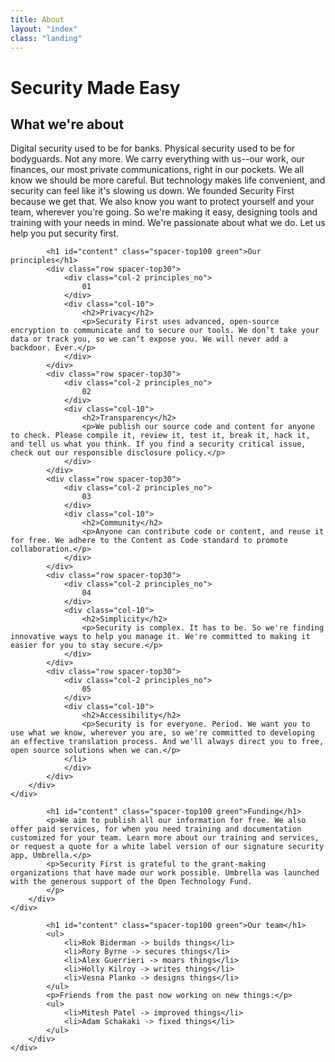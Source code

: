 ```yaml
---
title: About
layout: "index"
class: "landing"
---
```

<div class="intro">
	<div class="container">
		<div class="row">
			<div class="col-12">
				<div class="d-none d-lg-block spacer-top100"></div>
				<h1 class="">Security Made Easy</h1>
				<h2 class="spacer-top30">What we're about</h2>
				<div class="home-description spacer-bottom100">
					<p>Digital security used to be for banks. Physical security used to be for bodyguards. Not any more. We carry everything with us--our work, our finances, our most private communications, right in our pockets. We all know we should be more careful. But technology makes life convenient, and security can feel like it's slowing us down. We founded Security First because we get that. We also know you want to protect yourself and your team, wherever you're going. So we're making it easy, designing tools and training with your needs in mind. We're passionate about what we do. Let us help you put security first.
					</p>
				</div>
			</div>
		</div>
	</div>
</div>

<div class="container">
	<div class="row">
		<div class="col-8 offset-lg-2 spacer-bottom100">

			<h1 id="content" class="spacer-top100 green">Our principles</h1>
			<div class="row spacer-top30">
				<div class="col-2 principles_no">
					01
				</div>
				<div class="col-10">
					<h2>Privacy</h2>
					<p>Security First uses advanced, open-source encryption to communicate and to secure our tools. We don’t take your data or track you, so we can’t expose you. We will never add a backdoor. Ever.</p>
				</div>
			</div>
			<div class="row spacer-top30">
				<div class="col-2 principles_no">
					02
				</div>
				<div class="col-10">
					<h2>Transparency</h2>
					<p>We publish our source code and content for anyone to check. Please compile it, review it, test it, break it, hack it, and tell us what you think. If you find a security critical issue, check out our responsible disclosure policy.</p>
				</div>
			</div>
			<div class="row spacer-top30">
				<div class="col-2 principles_no">
					03
				</div>
				<div class="col-10">
					<h2>Community</h2>
					<p>Anyone can contribute code or content, and reuse it for free. We adhere to the Content as Code standard to promote collaboration.</p>
				</div>
			</div>
			<div class="row spacer-top30">
				<div class="col-2 principles_no">
					04
				</div>
				<div class="col-10">
					<h2>Simplicity</h2>
					<p>Security is complex. It has to be. So we're finding innovative ways to help you manage it. We're committed to making it easier for you to stay secure.</p>
				</div>
			</div>
			<div class="row spacer-top30">
				<div class="col-2 principles_no">
					05
				</div>
				<div class="col-10">
					<h2>Accessibility</h2>
					<p>Security is for everyone. Period. We want you to use what we know, wherever you are, so we're committed to developing an effective translation process. And we'll always direct you to free, open source solutions when we can.</p>
				</li>
				</div>
			</div>
		</div>
	</div>
</div>		

<div class="intro">
<div class="container">
	<div class="row">
		<div class="col-8 offset-lg-2 spacer-top100 spacer-bottom100">

			<h1 id="content" class="spacer-top100 green">Funding</h1>
			<p>We aim to publish all our information for free. We also offer paid services, for when you need training and documentation customized for your team. Learn more about our training and services, or request a quote for a white label version of our signature security app, Umbrella.</p>
			<p>Security First is grateful to the grant-making organizations that have made our work possible. Umbrella was launched with the generous support of the Open Technology Fund.
			</p>
		</div>
	</div>
</div>
</div>		

<div class="container spacer-bottom100">
	<div class="row">
		<div class="col-8 offset-lg-2">

			<h1 id="content" class="spacer-top100 green">Our team</h1>
			<ul>
				<li>Rok Biderman -> builds things</li>
				<li>Rory Byrne -> secures things</li>
				<li>Alex Guerrieri -> moars things</li>
				<li>Holly Kilroy -> writes things</li>
				<li>Vesna Planko -> designs things</li>
			</ul>
			<p>Friends from the past now working on new things:</p>
			<ul>
				<li>Mitesh Patel -> improved things</li>
				<li>Adam Schakaki -> fixed things</li>
			</ul>
		</div>
	</div>
</div>		